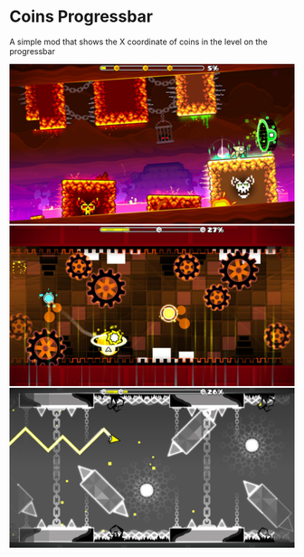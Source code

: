 # Coins Progressbar

A simple mod that shows the X coordinate of coins in the level on the progressbar

![Example1](./previews/preview-1.png)
![Example2](./previews/preview-2.png)
![Example3](./previews/preview-3.png)
